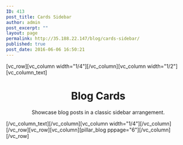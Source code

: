 ```yaml
---
ID: 413
post_title: Cards Sidebar
author: admin
post_excerpt: ""
layout: page
permalink: http://35.188.22.147/blog/cards-sidebar/
published: true
post_date: 2016-06-06 16:50:21
---
```

[vc_row][vc_column width="1/4"][/vc_column][vc_column width="1/2"][vc_column_text]
<h1 style="text-align: center;">Blog Cards</h1>
<p class="lead" style="text-align: center;">Showcase blog posts in a classic sidebar arrangement.</p>
[/vc_column_text][/vc_column][vc_column width="1/4"][/vc_column][/vc_row][vc_row][vc_column][pillar_blog pppage="6"][/vc_column][/vc_row]